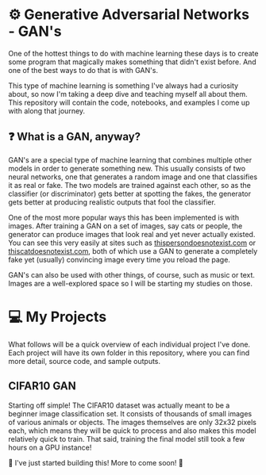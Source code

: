 # :gear: Generative Adversarial Networks - GAN's

One of the hottest things to do with machine learning these days is to create some program that magically makes something that didn't exist before.  And one of the best ways to do that is with GAN's.  

This type of machine learning is something I've always had a curiosity about, so now I'm taking a deep dive and teaching myself all about them.  This repository will contain the code, notebooks, and examples I come up with along that journey.

## :question: What is a GAN, anyway?

GAN's are a special type of machine learning that combines multiple other models in order to generate something new.  This usually consists of two neural networks, one that generates a random image and one that classifies it as real or fake.  The two models are trained against each other, so as the classifier (or discriminator) gets better at spotting the fakes, the generator gets better at producing realistic outputs that fool the classifier.

One of the most more popular ways this has been implemented is with images.  After training a GAN on a set of images, say cats or people, the generator can produce images that look real and yet never actually existed.  You can see this very easily at sites such as [thispersondoesnotexist.com](https://thispersondoesnotexist.com/) or [thiscatdoesnotexist.com](https://thiscatdoesnotexist.com/), both of which use a GAN to generate a completely fake yet (usually) convincing image every time you reload the page.

GAN's can also be used with other things, of course, such as music or text.  Images are a well-explored space so I will be starting my studies on those.

# :computer: My Projects

What follows will be a quick overview of each individual project I've done.  Each project will have its own folder in this repository, where you can find more detail, source code, and sample outputs.

## CIFAR10 GAN

Starting off simple!  The CIFAR10 dataset was actually meant to be a beginner image classification set.  It consists of thousands of small images of various animals or objects.  The images themselves are only 32x32 pixels each, which means they will be quick to process and also makes this model relatively quick to train.  That said, training the final model still took a few hours on a GPU instance!

:construction: I've just started building this!  More to come soon! :construction:
